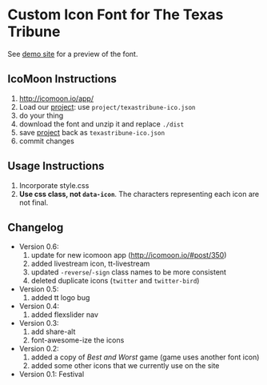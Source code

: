 # Custom Icon Font for The Texas Tribune

See [demo site][demo] for a preview of the font.

  [demo]: http://texastribune.github.io/icomoon/texastribune-ico/demo.html


## IcoMoon Instructions

1. http://icomoon.io/app/
2. Load our [project]: use `project/texastribune-ico.json`
3. do your thing
4. download the font and unzip it and replace `./dist`
5. save [project] back as `texastribune-ico.json`
6. commit changes

  [project]: http://icomoon.io/app/#/projects


## Usage Instructions

1. Incorporate style.css
2. **Use css class, not `data-icon`**. The characters representing each icon are
   not final.


## Changelog

* Version 0.6:
  1. update for new icomoon app (http://icomoon.io/#post/350)
  2. added livestream icon, tt-livestream
  3. updated `-reverse`/`-sign` class names to be more consistent
  4. deleted duplicate icons (`twitter` and `twitter-bird`)
* Version 0.5:
  1. added tt logo bug
* Version 0.4:
  1. added flexslider nav
* Version 0.3:
  1. add share-alt
  2. font-awesome-ize the icons
* Version 0.2:
  1. added a copy of _Best and Worst_ game (game uses another font icon)
  2. added some other icons that we currently use on the site
* Version 0.1: Festival
